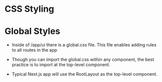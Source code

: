 # CSS Styling

# Global Styles

- Inside of /app/ui there is a global.css file. This file enables adding rules to all routes in the app

- Though you can import the global.css  within any component, the best practice is to import at the top-level component.

- Typical Next.js app will use the RootLayout as the top-level component.